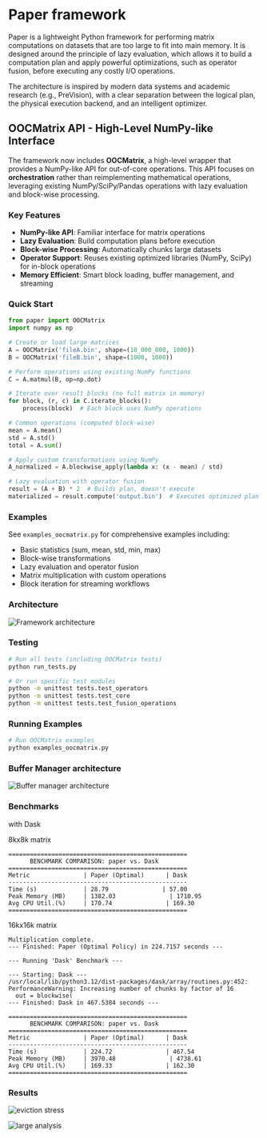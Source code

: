 # Paper framework

Paper is a lightweight Python framework for performing matrix computations on datasets that are too large to fit into main memory. It is designed around the principle of lazy evaluation, which allows it to build a computation plan and apply powerful optimizations, such as operator fusion, before executing any costly I/O operations.

The architecture is inspired by modern data systems and academic research (e.g., PreVision), with a clear separation between the logical plan, the physical execution backend, and an intelligent optimizer.

## OOCMatrix API - High-Level NumPy-like Interface

The framework now includes **OOCMatrix**, a high-level wrapper that provides a NumPy-like API for out-of-core operations. This API focuses on **orchestration** rather than reimplementing mathematical operations, leveraging existing NumPy/SciPy/Pandas operations with lazy evaluation and block-wise processing.

### Key Features

- **NumPy-like API**: Familiar interface for matrix operations
- **Lazy Evaluation**: Build computation plans before execution
- **Block-wise Processing**: Automatically chunks large datasets
- **Operator Support**: Reuses existing optimized libraries (NumPy, SciPy) for in-block operations
- **Memory Efficient**: Smart block loading, buffer management, and streaming

### Quick Start

```python
from paper import OOCMatrix
import numpy as np

# Create or load large matrices
A = OOCMatrix('fileA.bin', shape=(10_000_000, 1000))
B = OOCMatrix('fileB.bin', shape=(1000, 1000))

# Perform operations using existing NumPy functions
C = A.matmul(B, op=np.dot)

# Iterate over result blocks (no full matrix in memory)
for block, (r, c) in C.iterate_blocks():
    process(block)  # Each block uses NumPy operations

# Common operations (computed block-wise)
mean = A.mean()
std = A.std()
total = A.sum()

# Apply custom transformations using NumPy
A_normalized = A.blockwise_apply(lambda x: (x - mean) / std)

# Lazy evaluation with operator fusion
result = (A + B) * 2  # Builds plan, doesn't execute
materialized = result.compute('output.bin')  # Executes optimized plan
```

### Examples

See `examples_oocmatrix.py` for comprehensive examples including:
- Basic statistics (sum, mean, std, min, max)
- Block-wise transformations
- Lazy evaluation and operator fusion
- Matrix multiplication with custom operations
- Block iteration for streaming workflows

### Architecture


![Framework architecture](/paper-architecture.svg "Architecture")


### Testing

```bash
# Run all tests (including OOCMatrix tests)
python run_tests.py

# Or run specific test modules
python -m unittest tests.test_operators
python -m unittest tests.test_core
python -m unittest tests.test_fusion_operations
```

### Running Examples

```bash
# Run OOCMatrix examples
python examples_oocmatrix.py
```

### Buffer Manager architecture


![Buffer manager architecture](/buffer-manager-architecture.svg "Buffer Manager")


### Benchmarks

with Dask

8kx8k matrix

```
==================================================
      BENCHMARK COMPARISON: paper vs. Dask
==================================================
Metric               | Paper (Optimal)      | Dask                
--------------------------------------------------
Time (s)             | 28.79               | 57.00
Peak Memory (MB)     | 1382.03               | 1710.95
Avg CPU Util.(%)     | 170.74               | 169.30
==================================================
```

16kx16k matrix

```
Multiplication complete.
--- Finished: Paper (Optimal Policy) in 224.7157 seconds ---

--- Running 'Dask' Benchmark ---

--- Starting: Dask ---
/usr/local/lib/python3.12/dist-packages/dask/array/routines.py:452: PerformanceWarning: Increasing number of chunks by factor of 16
  out = blockwise(
--- Finished: Dask in 467.5384 seconds ---

==================================================
      BENCHMARK COMPARISON: paper vs. Dask
==================================================
Metric               | Paper (Optimal)      | Dask                
--------------------------------------------------
Time (s)             | 224.72               | 467.54
Peak Memory (MB)     | 3970.48               | 4738.61
Avg CPU Util.(%)     | 169.33               | 162.30
==================================================
```

### Results

![eviction stress](/cache_visualization_eviction_stress_32.png "Buffer Manager")

![large analysis](/cache_visualization_large_analysis_new.png "Buffer Manager")

